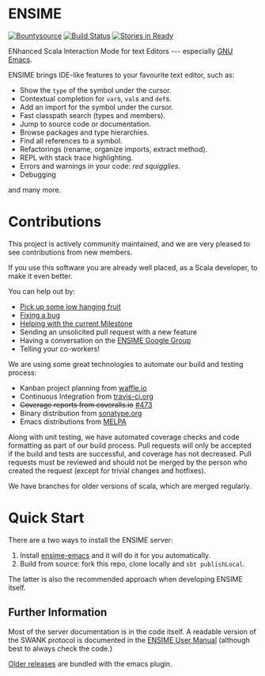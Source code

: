 # ENSIME

[![Bountysource](https://www.bountysource.com/badge/tracker?tracker_id=239449)](https://www.bountysource.com/trackers/239449-ensime?utm_source=239449&utm_medium=shield&utm_campaign=TRACKER_BADGE)
[![Build Status](https://travis-ci.org/ensime/ensime-server.svg?branch=master)](https://travis-ci.org/ensime/ensime-server)
[![Stories in Ready](https://badge.waffle.io/ensime/ensime-server.png?label=Low+Hanging+Fruit)](https://waffle.io/ensime/ensime-server)
<!--
[![Coverage Status](https://coveralls.io/repos/bountysource/frontend/badge.png)](https://coveralls.io/r/ensime/ensime-server)
-->


ENhanced Scala Interaction Mode for text Editors
--- especially [GNU Emacs](http://www.gnu.org/software/emacs/).

ENSIME brings IDE-like features to your favourite text editor, such as:

- Show the `type` of the symbol under the cursor.
- Contextual completion for `var`s, `val`s and `def`s.
- Add an import for the symbol under the cursor.
- Fast classpath search (types and members).
- Jump to source code or documentation.
- Browse packages and type hierarchies.
- Find all references to a symbol.
- Refactorings (rename, organize imports, extract method).
- REPL with stack trace highlighting.
- Errors and warnings in your code: *red squigglies*.
- Debugging

and many more.


# Contributions

This project is actively community maintained, and we are very pleased
to see contributions from new members.

If you use this software you are already well placed, as a Scala
developer, to make it even better.

You can help out by:

<!--* [Triaging our open tickets](http://codetriage.com/ensime/ensime-server)-->

* [Pick up some low hanging fruit](https://github.com/ensime/ensime-server/issues?labels=Low+Hanging+Fruit)
* [Fixing a bug](http://github.com/ensime/ensime-server/issues?labels=Bug)
* [Helping with the current Milestone](http://github.com/ensime/ensime-server/issues/milestones)
* Sending an unsolicited pull request with a new feature
* Having a conversation on the [ENSIME Google Group](https://groups.google.com/forum/#!forum/ensime)
* Telling your co-workers!

We are using some great technologies to automate our build and testing process:

* Kanban project planning from [waffle.io](https://waffle.io/ensime/ensime-server)
* Continuous Integration from [travis-ci.org](https://travis-ci.org/ensime/ensime-server)
* ~~Coverage reports from coveralls.io~~ [#473](http://github.com/ensime/ensime-server/issues/473)
* Binary distribution from [sonatype.org](http://www.sonatype.org/)
* Emacs distributions from [MELPA](http://melpa.milkbox.net/#/ensime)

Along with unit testing, we have automated coverage checks and code
formatting as part of our build process. Pull requests will only be
accepted if the build and tests are successful, and coverage has not
decreased. Pull requests must be reviewed and should not be merged
by the person who created the request (except for trivial changes
and hotfixes).

We have branches for older versions of scala, which are merged regularly.


# Quick Start

There are a two ways to install the ENSIME server:

1. Install [ensime-emacs](http://github.com/ensime/ensime-emacs) and it will do it for you automatically.
2. Build from source: fork this repo, clone locally and `sbt publishLocal`.

The latter is also the recommended approach when developing ENSIME itself.


## Further Information

Most of the server documentation is in the code itself. A readable
version of the SWANK protocol is documented in the
[ENSIME User Manual](http://ensime.github.io/) (although best to always check the
code.)

[Older releases](https://www.dropbox.com/sh/ryd981hq08swyqr/V9o9rDvxkS/ENSIME%20Releases)
are bundled with the emacs plugin.
